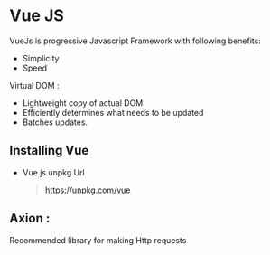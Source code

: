 # Vue JS

VueJs is progressive Javascript Framework with following benefits:

- Simplicity
- Speed

Virtual DOM :
- Lightweight copy of actual DOM
- Efficiently determines what needs to be updated
- Batches updates.

## Installing Vue
- Vue.js unpkg Url
  > https://unpkg.com/vue

## Axion :
Recommended library for making Http requests
